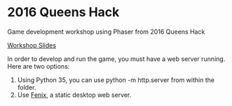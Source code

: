 # 2016 Queens Hack
Game development workshop using Phaser from 2016 Queens Hack

[Workshop Slides](https://docs.google.com/presentation/d/1CjmWIEH7Mic1p7upn06ZG4vtVxA5ssx_X92JVoAHFYE/edit?usp=sharing)

In order to develop and run the game, you must have a web server running.  Here are two options:<br/>
1. Using Python 35, you can use python -m http.server from within the folder.
2. Use [Fenix](http://fenixwebserver.com/), a static desktop web server.
